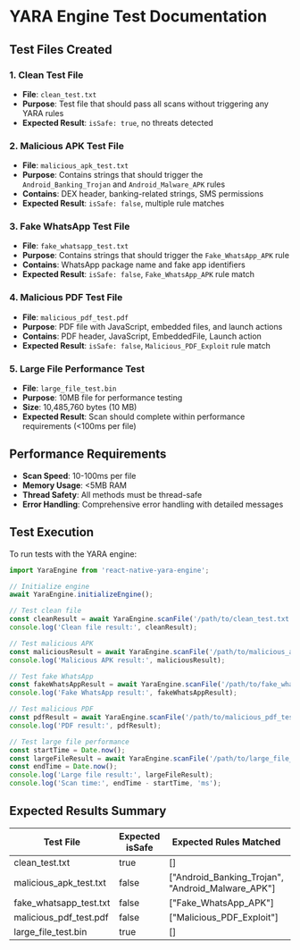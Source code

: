 # YARA Engine Test Documentation

## Test Files Created

### 1. Clean Test File
- **File**: `clean_test.txt`
- **Purpose**: Test file that should pass all scans without triggering any YARA rules
- **Expected Result**: `isSafe: true`, no threats detected

### 2. Malicious APK Test File
- **File**: `malicious_apk_test.txt`
- **Purpose**: Contains strings that should trigger the `Android_Banking_Trojan` and `Android_Malware_APK` rules
- **Contains**: DEX header, banking-related strings, SMS permissions
- **Expected Result**: `isSafe: false`, multiple rule matches

### 3. Fake WhatsApp Test File
- **File**: `fake_whatsapp_test.txt`
- **Purpose**: Contains strings that should trigger the `Fake_WhatsApp_APK` rule
- **Contains**: WhatsApp package name and fake app identifiers
- **Expected Result**: `isSafe: false`, `Fake_WhatsApp_APK` rule match

### 4. Malicious PDF Test File
- **File**: `malicious_pdf_test.pdf`
- **Purpose**: PDF file with JavaScript, embedded files, and launch actions
- **Contains**: PDF header, JavaScript, EmbeddedFile, Launch action
- **Expected Result**: `isSafe: false`, `Malicious_PDF_Exploit` rule match

### 5. Large File Performance Test
- **File**: `large_file_test.bin`
- **Purpose**: 10MB file for performance testing
- **Size**: 10,485,760 bytes (10 MB)
- **Expected Result**: Scan should complete within performance requirements (<100ms per file)

## Performance Requirements

- **Scan Speed**: 10-100ms per file
- **Memory Usage**: <5MB RAM
- **Thread Safety**: All methods must be thread-safe
- **Error Handling**: Comprehensive error handling with detailed messages

## Test Execution

To run tests with the YARA engine:

```javascript
import YaraEngine from 'react-native-yara-engine';

// Initialize engine
await YaraEngine.initializeEngine();

// Test clean file
const cleanResult = await YaraEngine.scanFile('/path/to/clean_test.txt');
console.log('Clean file result:', cleanResult);

// Test malicious APK
const maliciousResult = await YaraEngine.scanFile('/path/to/malicious_apk_test.txt');
console.log('Malicious APK result:', maliciousResult);

// Test fake WhatsApp
const fakeWhatsAppResult = await YaraEngine.scanFile('/path/to/fake_whatsapp_test.txt');
console.log('Fake WhatsApp result:', fakeWhatsAppResult);

// Test malicious PDF
const pdfResult = await YaraEngine.scanFile('/path/to/malicious_pdf_test.pdf');
console.log('PDF result:', pdfResult);

// Test large file performance
const startTime = Date.now();
const largeFileResult = await YaraEngine.scanFile('/path/to/large_file_test.bin');
const endTime = Date.now();
console.log('Large file result:', largeFileResult);
console.log('Scan time:', endTime - startTime, 'ms');
```

## Expected Results Summary

| Test File | Expected isSafe | Expected Rules Matched | Expected Category |
|-----------|----------------|----------------------|-------------------|
| clean_test.txt | true | [] | - |
| malicious_apk_test.txt | false | ["Android_Banking_Trojan", "Android_Malware_APK"] | malware |
| fake_whatsapp_test.txt | false | ["Fake_WhatsApp_APK"] | impersonation |
| malicious_pdf_test.pdf | false | ["Malicious_PDF_Exploit"] | exploit |
| large_file_test.bin | true | [] | - |

